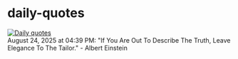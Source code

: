 # daily-quotes
[![Daily quotes](https://github.com/ceepu8/daily-quotes/actions/workflows/daily-quote.yml/badge.svg)](https://github.com/ceepu8/daily-quotes/actions/workflows/daily-quote.yml)<br/>
August 24, 2025 at 04:39 PM: "If You Are Out To Describe The Truth, Leave Elegance To The Tailor." - Albert Einstein
